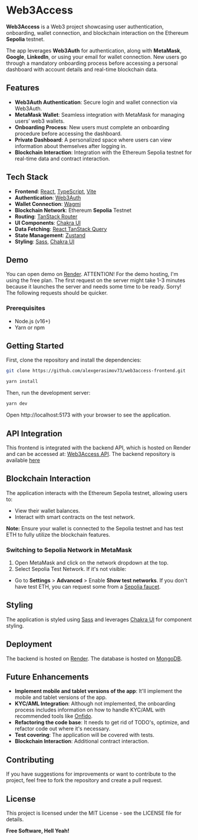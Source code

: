 # Web3Access

**Web3Access** is a Web3 project showcasing user authentication, onboarding, wallet connection, and blockchain interaction on the Ethereum **Sepolia** testnet.

The app leverages **Web3Auth** for authentication, along with **MetaMask**, **Google**, **LinkedIn**, or using your email for wallet connection.
New users go through a mandatory onboarding process before accessing a personal dashboard with account details and real-time blockchain data.

## Features

- **Web3Auth Authentication**: Secure login and wallet connection via Web3Auth.
- **MetaMask Wallet**: Seamless integration with MetaMask for managing users’ web3 wallets.
- **Onboarding Process**: New users must complete an onboarding procedure before accessing the dashboard.
- **Private Dashboard**: A personalized space where users can view information about themselves after logging in.
- **Blockchain Interaction**: Integration with the Ethereum Sepolia testnet for real-time data and contract interaction.

## Tech Stack

- **Frontend**: [React](https://reactjs.org/), [TypeScript](https://www.typescriptlang.org/), [Vite](https://vitejs.dev/)
- **Authentication**: [Web3Auth](https://web3auth.io/)
- **Wallet Connection**: [Wagmi](https://wagmi.sh/)
- **Blockchain Network**: Ethereum **Sepolia** Testnet
- **Routing**: [TanStack Router](https://tanstack.com/router/latest)
- **UI Components**: [Chakra UI](https://chakra-ui.com/)
- **Data Fetching**: [React TanStack Query](https://tanstack.com/query/latest)
- **State Management**: [Zustand](https://zustand.docs.pmnd.rs/getting-started/introduction)
- **Styling**: [Sass](https://sass-lang.com/), [Chakra UI](https://chakra-ui.com/)

## Demo

You can open demo on [Render](https://web3access-frontend.onrender.com/).
ATTENTION! For the demo hosting, I'm using the free plan. The first request on the server might take 1-3 minutes because it launches the server and needs some time to be ready. Sorry! The following requests should be quicker.

### Prerequisites

- Node.js (v16+)
- Yarn or npm

## Getting Started

First, clone the repository and install the dependencies:

```bash
git clone https://github.com/alexgerasimov73/web3access-frontend.git
```

```bash
yarn install
```

Then, run the development server:

```bash
yarn dev
```

Open http://localhost:5173 with your browser to see the application.

## API Integration

This frontend is integrated with the backend API, which is hosted on Render and can be accessed at: [Web3Access API](https://web3access-backend.onrender.com). The backend repository is available [here](https://github.com/alexgerasimov73/web3access-backend)

## Blockchain Interaction

The application interacts with the Ethereum Sepolia testnet, allowing users to:

- View their wallet balances.
- Interact with smart contracts on the test network.

**Note:** Ensure your wallet is connected to the Sepolia testnet and has test ETH to fully utilize the blockchain features.

### Switching to Sepolia Network in MetaMask

1. Open MetaMask and click on the network dropdown at the top.
2. Select Sepolia Test Network. If it's not visible:

- Go to **Settings** > **Advanced** > Enable **Show test networks**.
  If you don't have test ETH, you can request some from a [Sepolia faucet](https://www.alchemy.com/faucets/ethereum-sepolia).

## Styling

The application is styled using [Sass](https://sass-lang.com/) and leverages [Chakra UI](https://chakra-ui.com/) for component styling.

## Deployment

The backend is hosted on [Render](https://render.com/). The database is hosted on [MongoDB](https://www.mongodb.com/).

## Future Enhancements

- **Implement mobile and tablet versions of the app**: It'll implement the mobile and tablet versions of the app.
- **KYC/AML Integration**: Although not implemented, the onboarding process includes information on how to handle KYC/AML with recommended tools like [Onfido](https://onfido.com/).
- **Refactoring the code base**: It needs to get rid of TODO's, optimize, and refactor code out where it's necessary.
- **Test covering**: The application will be covered with tests.
- **Blockchain Interaction**: Additional contract interaction.

## Contributing

If you have suggestions for improvements or want to contribute to the project, feel free to fork the repository and create a pull request.

## License

This project is licensed under the MIT License - see the LICENSE file for details.

**Free Software, Hell Yeah!**
